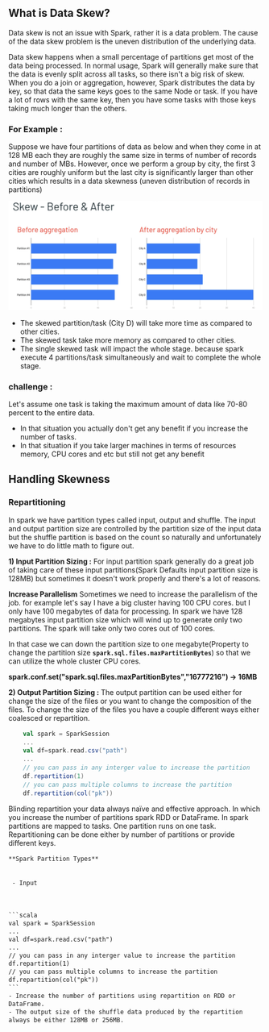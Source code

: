 ## What is Data Skew?
Data skew is not an issue with Spark, rather it is a data problem. The cause of the data skew problem is the uneven distribution of the underlying data.

Data skew happens when a small percentage of partitions get most of the data being processed. In normal usage, Spark will generally make sure that the data is evenly split across all tasks, so there isn't a big risk of skew. When you do a join or aggregation, however, Spark distributes the data by key, so that data the same keys goes to the same Node or task. If you have a lot of rows with the same key, then you have some tasks with those keys taking much longer than the others.

### For Example :
Suppose we have four partitions of data as below and when they come in at 128 MB each they are roughly the same size in terms of number of records and number of MBs. However, once we perform a group by city, the first 3 cities are roughly uniform but the last city is significantly larger than other cities which results in a data skewness (uneven distribution of records in partitions)

![Spark](https://github.com/gurditsingh/blog/blob/gh-pages/_screenshots/spark-data-skew.png?raw=true)

 - The skewed partition/task (City D) will take more time as compared to other cities.
 - The skewed task take more memory as compared to other cities.
 - The single skewed task will impact the whole stage. because spark execute 4 partitions/task simultaneously and wait to complete the whole stage.

### challenge :
Let's assume one task is taking the maximum amount of data like 70-80 percent to the entire data.

 - In that situation you actually don't get any benefit if you increase the number of tasks.
 - In that situation if you take larger machines in terms of resources memory, CPU cores and etc but still not get any benefit

## Handling Skewness

### Repartitioning
In spark we have partition types called input, output and shuffle. The input and output partition size are controlled by the partition size of the input data but the shuffle partition is based on the count so naturally and unfortunately we have to do little math to figure out.

**1) Input Partition Sizing :** For input partition spark generally do a great job of taking care of these input partitions(Spark Defaults input partition size is 128MB) but sometimes it doesn't work properly and there's a lot of reasons.

 **Increase Parallelism** Sometimes we need to increase the parallelism of the job. for example let's say I have a big cluster having 100 CPU cores. but I only have 100 megabytes of data for processing. In spark we have 128 megabytes input partition size which will wind up to generate only two partitions. The spark will take only two cores out of 100 cores.
 
 In that case we can down the partition size to one megabyte(Property to change the partition size **`spark.sql.files.maxPartitionBytes`**) so that we can utilize the whole cluster CPU cores.
	 
**spark.conf.set("spark.sql.files.maxPartitionBytes","16777216") -> 16MB**
	
**2) Output Partition Sizing :** The output partition can be used either for change the size of the files or you want to change the composition of the files. To change the size of the files you have a couple different ways either coalesced or repartition.
```scala
	val spark = SparkSession
	...
	val df=spark.read.csv("path")
	...
	// you can pass in any interger value to increase the partition
	df.repartition(1)
	// you can pass multiple columns to increase the partition
	df.repartition(col("pk"))
```

Blinding repartition your data always naïve and effective approach. In which you increase the number of partitions spark RDD or DataFrame. In spark partitions are mapped to tasks. One partition runs on one task. Repartitioning can be done either by number of partitions or provide different keys.

	**Spark Partition Types**
	

	 - Input

		 

	```scala
	val spark = SparkSession
	...
	val df=spark.read.csv("path")
	...
	// you can pass in any interger value to increase the partition
	df.repartition(1)
	// you can pass multiple columns to increase the partition
	df.repartition(col("pk"))
	```
	- Increase the number of partitions using repartition on RDD or DataFrame.
	- The output size of the shuffle data produced by the repartition always be either 128MB or 256MB.  
<!--stackedit_data:
eyJoaXN0b3J5IjpbLTE0NDMwMTY1ODAsLTcwNDc2NjYwMiwtNj
kwMjgyNjE2LC0zNjAxMzY1OSwxNDgzNTM0NjkzLDE3NjI5NTkx
NTgsLTYwMjk3NzA1OSw0NDc1OTcwNTYsOTY1OTc1NzIzLDEzND
kwMzIyODgsMTk2NzA4OTI4OSwtNTM5NjgwNDE0LDgzOTgzNDI5
MSwxODEwODAzMzU3LDE4NzEzNTQ5MDQsMTEyOTQzODc4NSwxMT
I5NzkwODI2LDE1MzgyMzMzMjQsLTIwNzAyMzM4NjYsNDAxNzky
OTExXX0=
-->